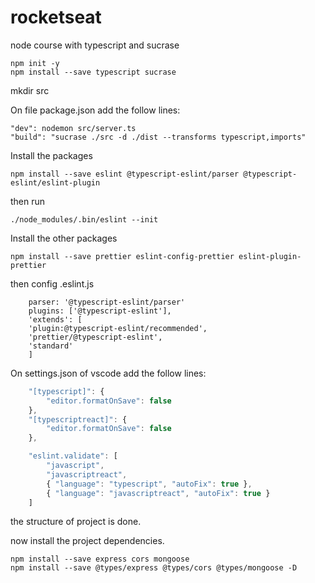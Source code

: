 # rocketseat
node course with typescript and sucrase

```
npm init -y 
npm install --save typescript sucrase
```

mkdir src

On file package.json add the follow lines:
```
"dev": nodemon src/server.ts
"build": "sucrase ./src -d ./dist --transforms typescript,imports"
```

Install the packages
```
npm install --save eslint @typescript-eslint/parser @typescript-eslint/eslint-plugin
```

then run
```
./node_modules/.bin/eslint --init
```

Install the other packages

```
npm install --save prettier eslint-config-prettier eslint-plugin-prettier
```

then config .eslint.js

```
    parser: '@typescript-eslint/parser'
    plugins: ['@typescript-eslint'],
    'extends': [
    'plugin:@typescript-eslint/recommended',
    'prettier/@typescript-eslint',
    'standard'
    ]
```


On settings.json of vscode add the follow lines:
```javascript
    "[typescript]": {
        "editor.formatOnSave": false
    },
    "[typescriptreact]": {
        "editor.formatOnSave": false
    },

    "eslint.validate": [
        "javascript",
        "javascriptreact",
        { "language": "typescript", "autoFix": true },
        { "language": "javascriptreact", "autoFix": true }
    ]
```

the structure of project is done.

now install the project dependencies.

```
npm install --save express cors mongoose
npm install --save @types/express @types/cors @types/mongoose -D
```